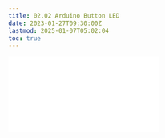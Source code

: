 ```yaml
---
title: 02.02 Arduino Button LED
date: 2023-01-27T09:30:00Z
lastmod: 2025-01-07T05:02:04
toc: true
---
```


![Link to included file content](../../../../arduino/button-led-control-arduino.md)
